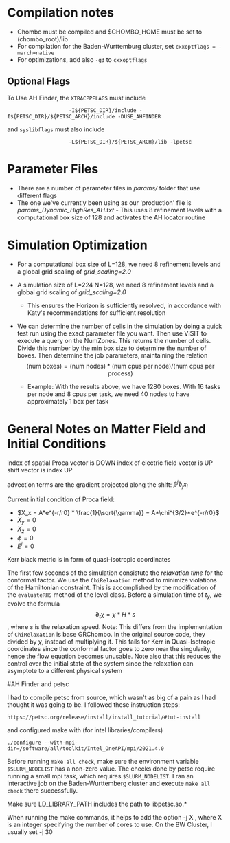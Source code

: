 
# Compilation notes

 - Chombo must be compiled and $CHOMBO_HOME must be set to (chombo_root)/lib
 - For compilation for the Baden-Wurttemburg cluster, set ```cxxoptflags = -march=native```
 - For optimizations, add also ```-g3``` to ```cxxoptflags```

## Optional Flags
To Use AH Finder, the ```XTRACPPFLAGS``` must include

```
                    -I${PETSC_DIR}/include -I${PETSC_DIR}/${PETSC_ARCH}/include -DUSE_AHFINDER
``` 
and ```syslibflags``` must also include 
```
                    -L${PETSC_DIR}/${PETSC_ARCH}/lib -lpetsc
```



# Parameter Files 

 - There are a number of parameter files in *params/* folder that use different flags
 - The one we've currently been using as our 'production' file is *params_Dynamic_HighRes_AH.txt*
        - This uses 8 refinement levels with a computational box size of 128 and activates the AH locator routine




# Simulation Optimization

- For a computational box size of L=128, we need 8 refinement levels and a global grid scaling of *grid_scaling=2.0*
- A simulation size of L=224 N=128, we need 8 refinement levels and a global grid scaling of *grid_scaling=2.0* 
        
    - This ensures the Horizon is sufficiently resolved, in accordance with Katy's recommendations for sufficient resolution

 
 - We can determine the number of cells in the simulation by doing a quick test run using the exact parameter file you want. 
            Then use VISIT to execute a query on the NumZones. This returns the number of cells. Divide this number by the min box size
            to determine the number of boxes. Then determine the job parameters, maintaining the relation $$(\text{num boxes}) = (\text{num nodes}) * (\text{num cpus per node}) / (\text{num cpus per process})$$

    - Example: With the results above, we have 1280 boxes. With 16 tasks per node and 8 cpus per task, we need 40 nodes to have approximately
                                1 box per task






# General Notes on Matter Field and Initial Conditions

index of spatial Proca vector is DOWN
index of electric field vector is UP
shift vector is index UP

advection terms are the gradient projected along the shift: $\beta^j \partial_j x_i$


Current initial condition of Proca field:
- $X_x = A*e^{-r/r0} * \frac{1}{\sqrt{\gamma}} = A*\chi^{3/2}*e^{-r/r0}$
- $X_y = 0$
- $X_z = 0$
- $\phi = 0$
- $E^i = 0$

Kerr black metric is in form of quasi-isotropic coordinates

The first few seconds of the simulation consistute the *relaxation time* for the conformal factor. We use the ```ChiRelaxation``` method to minimize violations of the Hamiltonian constraint. This is accomplished by the modification of the ```evaluateRHS``` method of the level class. Before a simulation time of $t_{\chi}$, we evolve the formula $$\partial_t \chi = \chi*H*s$$, where $s$ is the relaxation speed. Note: This differs from the implementation of ```ChiRelaxation``` is base GRChombo. In the original source code, they divided by $\chi$, instead of multiplying it. This fails for Kerr in Quasi-Isotropic coordinates since the conformal factor goes to zero near the singularity, hence the flow equation becomes unusable. 
Note also that this reduces the control over the initial state of the system since the relaxation can asymptote to a different physical system


#AH Finder and petsc

I had to compile petsc from source, which wasn't as big of a pain as I had thought it was going to be. I followed these instruction steps:

```
https://petsc.org/release/install/install_tutorial/#tut-install
```
and configured make with (for intel libraries/compilers)

```
./configure --with-mpi-dir=/software/all/toolkit/Intel_OneAPI/mpi/2021.4.0
```
Before running ```make all check```, make sure the environment variable ```$SLURM_NODELIST``` has a non-zero value. The checks done by petsc require running a small mpi task, which requires ```$SLURM_NODELIST```. I ran an interactive job on the Baden-Wurttemberg cluster and execute ```make all check``` there successfully.

Make sure LD_LIBRARY_PATH includes the path to libpetsc.so.*

When running the make commands, it helps to add the option -j X , where X is an integer specifying the number of cores to use. On the BW Cluster, I usually set -j 30
